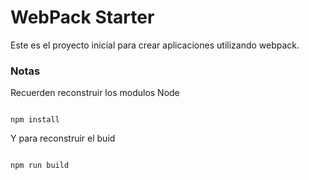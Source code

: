# WebPack Starter

Este es el proyecto inicial para crear aplicaciones utilizando webpack.


### Notas
Recuerden reconstruir los modulos Node
```

npm install 
```

Y para reconstruir el buid
```

npm run build
